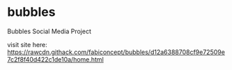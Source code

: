 # bubbles
Bubbles Social Media Project


visit site here:
https://rawcdn.githack.com/fabiconcept/bubbles/d12a6388708cf9e72509e7c2f8f40d422c1de10a/home.html
